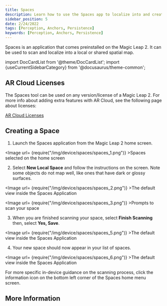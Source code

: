 ```yaml
---
title: Spaces
description: Learn how to use the Spaces app to localize into and create spatial maps.
sidebar_position: 5
date: 2/24/2022
tags: [Perception, Anchors, Persistence]
keywords: [Perception, Anchors, Persistence]
---
```


Spaces is an application that comes preinstalled on the Magic Leap 2. It can be used to scan and localize into a local or shared spatial map.

import DocCardList from '@theme/DocCardList';
import {useCurrentSidebarCategory} from '@docusaurus/theme-common';

## AR Cloud Licenses

The Spaces tool can be used on any version/license of a Magic Leap 2. For more info about adding extra features with AR Cloud, see the following page about licenses:

[AR Cloud Licenses](/versioned_docs/version-31-Aug-2023/guides/arcloud/arcloud-licenses)

## Creating a Space

1. Launch the Spaces application from the Magic Leap 2 home screen.

<Image url= {require("/img/device/spaces/spaces_1.png")} >Spaces selected on the home screen</Image>

2. Select **New Local Space** and follow the instructions on the screen. Note some objects do not map well, like ones that have dark or glossy surfaces.

<Image url= {require("/img/device/spaces/spaces_2.png")} >The default view inside the Spaces Application</Image>

<Image url= {require("/img/device/spaces/spaces_3.png")} >Prompts to scan your space</Image>

3. When you are finished scanning your space, select **Finish Scanning** then, select **Yes, Save**.

<Image url= {require("/img/device/spaces/spaces_5.png")} >The default view inside the Spaces Application</Image>

4. Your new space should now appear in your list of spaces.

<Image url= {require("/img/device/spaces/spaces_6.png")} >The default view inside the Spaces Application</Image>

For more specific in-device guidance on the scanning process, click the information icon on the bottom left corner of the Spaces home menu screen.

## More Information

<DocCardList items={useCurrentSidebarCategory().items}/>


